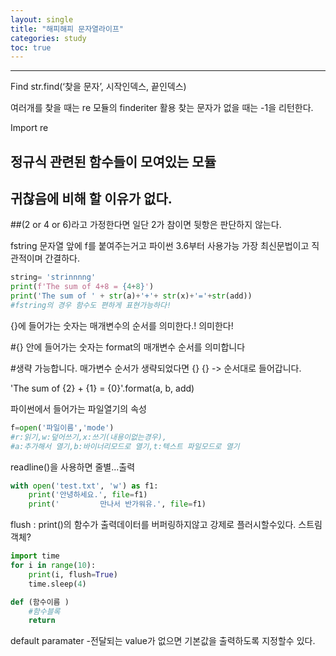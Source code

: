 ```yaml
---
layout: single
title: "해피해피 문자열라이프"
categories: study
toc: true 
---      
```

---
Find str.find(‘찾을 문자’, 시작인덱스, 끝인덱스)

여러개를 찾을 때는 re 모듈의 finderiter 활용
찾는 문자가 없을 때는 -1을 리턴한다.

  

Import re

정규식 관련된 함수들이 모여있는 모듈
---
귀찮음에 비해 할 이유가 없다.
---
##(2 or 4 or 6)라고 가정한다면 일단 2가 참이면 뒷항은 판단하지 않는다.

fstring
문자열 앞에 f를 붙여주는거고 파이썬 3.6부터 사용가능
가장 최신문법이고 직관적이며 간결하다.
```python
string= 'strinnnng' 
print(f'The sum of 4+8 = {4+8}')
print('The sum of ' + str(a)+'+'+ str(x)+'='+str(add))
#fstring의 경우 함수도 편하게 표현가능하다!
```
{}에 들어가는 숫자는 매개변수의 순서를 의미한다.! 의미한다!

#{} 안에 들어가는 숫자는 format의 매개변수 순서를 의미합니다

#생략 가능합니다. 매가변수 순서가 생략되었다면 {} {} -> 순서대로 들어갑니다.

'The sum of {2} + {1} = {0}'.format(a, b, add)

파이썬에서 들어가는 파일열기의 속성

```python
f=open('파일이름','mode')
#r:읽기,w:덮어쓰기,x:쓰기(내용이없는경우),
#a:추가해서 열기,b:바이너리모드로 열기,t:텍스트 파일모드로 열기

```

readline()을 사용하면 줄별...출력
```python
with open('test.txt', 'w') as f1:
	print('안녕하세요.', file=f1)
	print('			만나서 반가워유.', file=f1)

```


flush : print()의 함수가 출력데이터를 버퍼링하지않고 강제로 플러시할수있다. 
스트림 객체?
```python
import time
for i in range(10):
	print(i, flush=True)
	time.sleep(4)
```


```python
def (함수이름 )
	#함수블록 
	return
```
default paramater 
-전달되는 value가 없으면 기본값을 출력하도록 지정할수 있다.